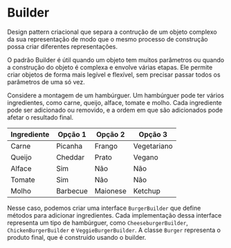 # Builder

Design pattern criacional que separa a contrução de um objeto complexo da sua representação de modo que o mesmo processo de construção possa criar diferentes representações.

O padrão Builder é útil quando um objeto tem muitos parâmetros ou quando a construção do objeto é complexa e envolve várias etapas. Ele permite criar objetos de forma mais legível e flexível, sem precisar passar todos os parâmetros de uma só vez.

Considere a montagem de um hambúrguer. Um hambúrguer pode ter vários ingredientes, como carne, queijo, alface, tomate e molho. Cada ingrediente pode ser adicionado ou removido, e a ordem em que são adicionados pode afetar o resultado final.

| Ingrediente       | Opção 1 | Opção 2 | Opção 3     |
|-------------------|---------|---------|-------------|
| Carne             | Picanha | Frango  | Vegetariano |
| Queijo            | Cheddar | Prato   | Vegano      |
| Alface            | Sim     | Não     | Não         |
| Tomate            | Sim     | Não     | Não         |
| Molho             | Barbecue| Maionese| Ketchup     |

Nesse caso, podemos criar uma interface `BurgerBuilder` que define métodos para adicionar ingredientes. Cada implementação dessa interface representa um tipo de hambúrguer, como `CheeseburgerBuilder`, `ChickenBurgerBuilder` e `VeggieBurgerBuilder`. A classe `Burger` representa o produto final, que é construído usando o builder.